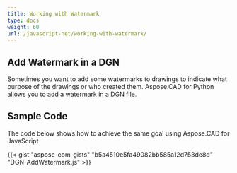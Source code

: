 ```yaml
---
title: Working with Watermark
type: docs
weight: 60
url: /javascript-net/working-with-watermark/
---
```


## **Add Watermark in a DGN**

Sometimes you want to add some watermarks to drawings to indicate what purpose of the drawings or who created them. Aspose.CAD for Python allows you to add a watermark in a DGN file.

## Sample Code

The code below shows how to achieve the same goal using Aspose.CAD for JavaScript

{{< gist "aspose-com-gists" "b5a4510e5fa49082bb585a12d753de8d" "DGN-AddWatermark.js" >}}